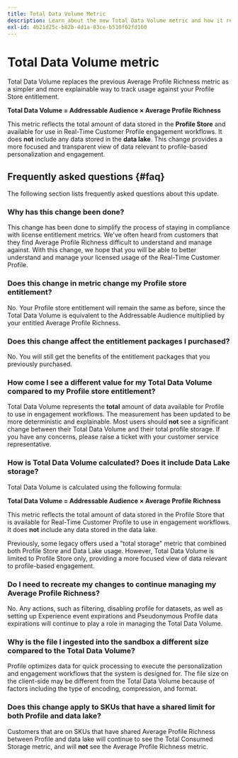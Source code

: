 ```yaml
---
title: Total Data Volume Metric
description: Learn about the new Total Data Volume metric and how it replaces the previous average profile richness metric.
exl-id: 4b21d25c-b82b-4d1a-83ce-b510f02fd160
---
```

# Total Data Volume metric

Total Data Volume replaces the previous Average Profile Richness metric as a simpler and more explainable way to track usage against your Profile Store entitlement.

**Total Data Volume = Addressable Audience × Average Profile Richness**  

This metric reflects the total amount of data stored in the **Profile Store** and available for use in Real-Time Customer Profile engagement workflows. It does **not** include any data stored in the **data lake**. This change provides a more focused and transparent view of data relevant to profile-based personalization and engagement.

## Frequently asked questions {#faq}

The following section lists frequently asked questions about this update.

### Why has this change been done?

This change has been done to simplify the process of staying in compliance with license entitlement metrics. We've often heard from customers that they find Average Profile Richness difficult to understand and manage against. With this change, we hope that you will be able to better understand and manage your licensed usage of the Real-Time Customer Profile.

### Does this change in metric change my Profile store entitlement?

No. Your Profile store entitlement will remain the same as before, since the Total Data Volume is equivalent to the Addressable Audience multiplied by your entitled Average Profile Richness.

### Does this change affect the entitlement packages I purchased?

No. You will still get the benefits of the entitlement packages that you previously purchased.

### How come I see a different value for my Total Data Volume compared to my Profile store entitlement?

Total Data Volume represents the **total** amount of data available for Profile to use in engagement workflows. The measurement has been updated to be more deterministic and explainable. Most users should **not** see a significant change between their Total Data Volume and their total profile storage. If you have any concerns, please raise a ticket with your customer service representative.

### How is Total Data Volume calculated? Does it include Data Lake storage?

Total Data Volume is calculated using the following formula:

**Total Data Volume = Addressable Audience × Average Profile Richness**

This metric reflects the total amount of data stored in the Profile Store that is available for Real-Time Customer Profile to use in engagement workflows. It does **not** include any data stored in the data lake.

Previously, some legacy offers used a "total storage" metric that combined both Profile Store and Data Lake usage. However, Total Data Volume is limited to Profile Store only, providing a more focused view of data relevant to profile-based engagement.

### Do I need to recreate my changes to continue managing my Average Profile Richness?

No. Any actions, such as filtering, disabling profile for datasets, as well as setting up Experience event expirations and Pseudonymous Profile data expirations will continue to play a role in managing the Total Data Volume.

### Why is the file I ingested into the sandbox a different size compared to the Total Data Volume?

Profile optimizes data for quick processing to execute the personalization and engagement workflows that the system is designed for. The file size on the client-side may be different from the Total Data Volume because of factors including the type of encoding, compression, and format.

### Does this change apply to SKUs that have a shared limit for both Profile and data lake?

Customers that are on SKUs that have shared Average Profile Richness between Profile and data lake will continue to see the Total Consumed Storage metric, and will **not** see the Average Profile Richness metric.
